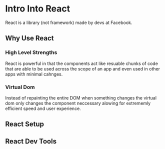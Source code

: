 # Intro Into React

React is a library (not framework) made by devs at Facebook.

## Why Use React

### High Level Strengths

React is powerful in that the components act like resuable chunks of code that are able to be used across the scope of an app and even used in other apps with minimal cahnges.

### Virtual Dom

Instead of repainting the entire DOM when something changes the virtual dom only changes the component neccessary alowing for extrememly efficient speed and user experience.

## React Setup

## React Dev Tools
